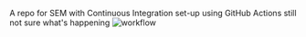 A repo for SEM with Continuous Integration set-up using GitHub Actions
still not sure what's happening
![workflow](https://github.com/<UserName>/<RepositoryName>/actions/workflows/main.yml/badge.svg)